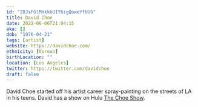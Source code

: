 ```yaml
---
id: "2DJsFGlMHkkbUIY6igQoweYfUUG"
title: David Choe
date: 2022-06-06T21:04:15
aka: []
dob: "1976-04-21"
tags: [artist]
website: https://davidchoe.com/
ethnicity: [Korean]
birthLocation: ""
location: [Los Angeles]
twitter: https://twitter.com/davidchoe
draft: false
---
```


David Choe started off his artist career spray-painting on the streets of LA in
his teens. David has a show on Hulu
[The Choe Show](https://www.hulu.com/series/the-choe-show-c964e5f4-ab76-429d-8ed5-a0cf5db56cf2).
